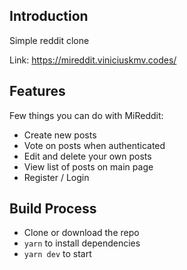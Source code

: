 ## Introduction

Simple reddit clone

Link: https://mireddit.viniciuskmv.codes/

## Features

Few things you can do with MiReddit:

- Create new posts
- Vote on posts when authenticated
- Edit and delete your own posts
- View list of posts on main page
- Register / Login

## Build Process

- Clone or download the repo
- `yarn` to install dependencies
- `yarn dev` to start
